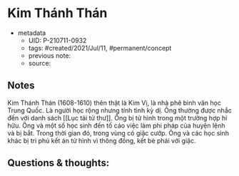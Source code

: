 # Kim Thánh Thán

- metadata
	- UID: P-210711-0932
	- tags: #created/2021/Jul/11, #permanent/concept 
	- previous note: 
	- source: 

## Notes
Kim Thánh Thán (1608-1610) thên thật là Kim Vị, là nhà phê bình văn học Trung Quốc. Là người học rộng nhưng tính tình kỳ dị. Ông thường được nhắc đến với danh sách [[Lục tài tử thư]].
Ông bị tử hình trong một trường hợp hi hữu. Ông và một số học sinh đến tố cáo việc làm phi pháp của huyện lệnh và bị bắt. Trong thời gian đó, trong vùng có giặc cướp. Ông và các học sinh khác bị tri phủ kết án tử hình vì thông đồng, kết bè phái với giặc.

## Questions & thoughts:

